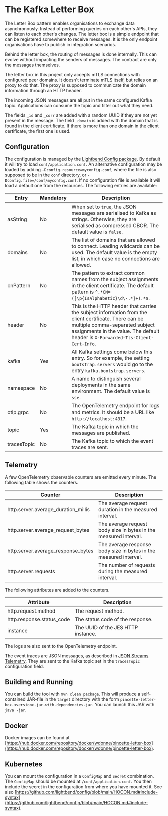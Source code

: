 # The Kafka Letter Box

The Letter Box pattern enables organisations to exchange data asynchronously. Instead of performing queries on each other's APIs, they can listen to each other's changes. The letter box is a simple endpoint that can be registered somewhere to receive messages. It is the only endpoint organisations have to publish in integration scenarios.

Behind the letter box, the routing of messages is done internally. This can evolve without impacting the senders of messages. The contract are only the messages themselves.

The letter box in this project only accepts mTLS connections with configured peer domains. It doesn't terminate mTLS itself, but relies on an proxy to do that. The proxy is supposed to communicate the domain information through an HTTP header.

The incoming JSON messages are all put in the same configured Kafka topic. Applications can consume the topic and filter out what they need.

The fields `_id` and `_corr` are added with a random UUID if they are not yet present in the message. The field `_domain` is added with the domain that is found in the client certificate. If there is more than one domain in the client certificate, the first one is used.

## Configuration

The configuration is managed by the [Lightbend Config package](https://github.com/lightbend/config). By default it will try to load `conf/application.conf`. An alternative configuration may be loaded by adding `-Dconfig.resource=myconfig.conf`, where the file is also supposed to be in the `conf` directory, or `-Dconfig.file=/conf/myconfig.conf`. If no configuration file is available it will load a default one from the resources. The following entries are available:

|Entry|Mandatory|Description|
|---|---|---|
|asString|No|When set to `true`, the JSON messages are serialised to Kafka as strings. Otherwise, they are serialised as compressed CBOR. The default value is `false`.|
|domains|No|The list of domains that are allowed to connect. Leading wildcards can be used. The default value is the empty list, in which case no connections are allowed.|
|cnPattern|No|The pattern to extract common names from the subject assignments in the client certificate. The default pattern is `^.*CN=([\p{IsAlphabetic}\d\-.*]+).*$`.|
|header|No|This is the HTTP header that carries the subject information from the client certificate. There can be multiple comma-separated subject assignments in the value. The default header is `X-Forwarded-Tls-Client-Cert-Info`.|
|kafka|Yes|All Kafka settings come below this entry. So for example, the setting `bootstrap.servers` would go to the entry `kafka.bootstrap.servers`.|
|namespace|No|A name to distinguish several deployments in the same environment. The default value is `sse`.|
|otlp.grpc|No|The OpenTelemetry endpoint for logs and metrics. It should be a URL like `http://localhost:4317`.|
|topic|Yes|The Kafka topic in which the messages are published.|
|tracesTopic|No|The Kafka topic to which the event traces are sent.|

## Telemetry

A few OpenTelemetry observable counters are emitted every minute. The following table shows the counters.

|Counter|Description|
|---|---|
|http.server.average_duration_millis|The average request duration in the measured interval.|
|http.server.average_request_bytes|The average request body size in bytes in the measured interval.|
|http.server.average_response_bytes|The average response body size in bytes in the measured interval.|
|http.server.requests|The number of requests during the measured interval.|

The following attributes are added to the counters.

|Attribute|Description|
|---|---|
|http.request.method|The request method.|
|http.response.status_code|The status code of the response.|
|instance|The UUID of the JES HTTP instance.|

The logs are also sent to the OpenTelemetry endpoint.

The event traces are JSON messages, as described in [JSON Streams Telemetry](https://jsonstreams.io/docs/logging.html). They are sent to the Kafka topic set in the `tracesTopic` configuration field.

## Building and Running

You can build the tool with `mvn clean package`. This will produce a self-contained JAR-file in the `target` directory with the form `pincette-letter-box-<version>-jar-with-dependencies.jar`. You can launch this JAR with `java -jar`.

## Docker

Docker images can be found at [https://hub.docker.com/repository/docker/wdonne/pincette-letter-box](https://hub.docker.com/repository/docker/wdonne/pincette-letter-box).

## Kubernetes

You can mount the configuration in a `ConfigMap` and `Secret` combination. The `ConfigMap` should be mounted at `/conf/application.conf`. You then include the secret in the configuration from where you have mounted it. See also [https://github.com/lightbend/config/blob/main/HOCON.md#include-syntax](https://github.com/lightbend/config/blob/main/HOCON.md#include-syntax).